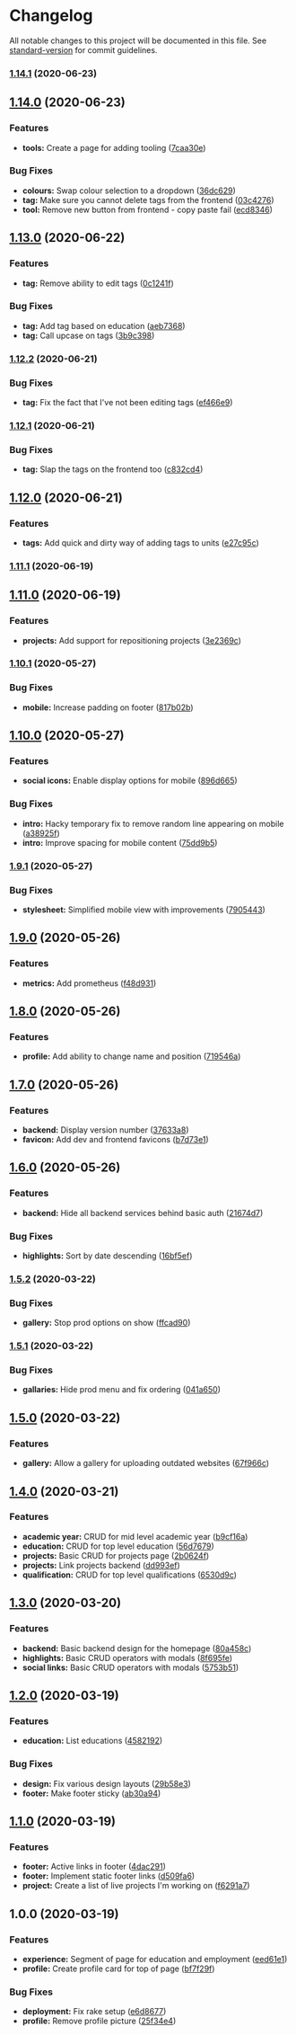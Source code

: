 # Changelog

All notable changes to this project will be documented in this file. See [standard-version](https://github.com/conventional-changelog/standard-version) for commit guidelines.

### [1.14.1](https://github.com/charlescampbell/charlescampbell.me/compare/v1.14.0..v1.14.1) (2020-06-23)

## [1.14.0](https://github.com/charlescampbell/charlescampbell.me/compare/v1.13.0..v1.14.0) (2020-06-23)


### Features

* **tools:** Create a page for adding tooling ([7caa30e](https://github.com/charlescampbell/charlescampbell.me/commit/7caa30e7c81ff1b8a1106c8f7ec06018ab1fc372))


### Bug Fixes

* **colours:** Swap colour selection to a dropdown ([36dc629](https://github.com/charlescampbell/charlescampbell.me/commit/36dc6299bd750e5c2a01d4cdaec5ad41624b8e0e))
* **tag:** Make sure you cannot delete tags from the frontend ([03c4276](https://github.com/charlescampbell/charlescampbell.me/commit/03c4276cb4a94410cf17218f17bb6cac382b7a11))
* **tool:** Remove new button from frontend - copy paste fail ([ecd8346](https://github.com/charlescampbell/charlescampbell.me/commit/ecd834691418e19eb8494b78ea86bcb2366407cb))

## [1.13.0](https://github.com/charlescampbell/charlescampbell.me/compare/v1.12.2..v1.13.0) (2020-06-22)


### Features

* **tag:** Remove ability to edit tags ([0c1241f](https://github.com/charlescampbell/charlescampbell.me/commit/0c1241ffa35ed7e6ab8f494ee067c1e9e0c9ed5e))


### Bug Fixes

* **tag:** Add tag based on education ([aeb7368](https://github.com/charlescampbell/charlescampbell.me/commit/aeb7368adcd806fe9636eb540618ebd088a8b561))
* **tag:** Call upcase on tags ([3b9c398](https://github.com/charlescampbell/charlescampbell.me/commit/3b9c3986838e62e65099b8016b70efd113e2c0cd))

### [1.12.2](https://github.com/charlescampbell/charlescampbell.me/compare/v1.12.1..v1.12.2) (2020-06-21)


### Bug Fixes

* **tag:** Fix the fact that I've not been editing tags ([ef466e9](https://github.com/charlescampbell/charlescampbell.me/commit/ef466e921ed3e4c33d8d2577eb7c905eacdb453a))

### [1.12.1](https://github.com/charlescampbell/charlescampbell.me/compare/v1.12.0..v1.12.1) (2020-06-21)


### Bug Fixes

* **tag:** Slap the tags on the frontend too ([c832cd4](https://github.com/charlescampbell/charlescampbell.me/commit/c832cd4afdeb701e476d2c397ada2ba7c2a570a7))

## [1.12.0](https://github.com/charlescampbell/charlescampbell.me/compare/v1.11.1..v1.12.0) (2020-06-21)


### Features

* **tags:** Add quick and dirty way of adding tags to units ([e27c95c](https://github.com/charlescampbell/charlescampbell.me/commit/e27c95c3e09aa17b5219183f00e50c6da66af9e1))

### [1.11.1](https://github.com/charlescampbell/charlescampbell.me/compare/v1.11.0..v1.11.1) (2020-06-19)

## [1.11.0](https://github.com/charlescampbell/charlescampbell.me/compare/v1.10.1..v1.11.0) (2020-06-19)


### Features

* **projects:** Add support for repositioning projects ([3e2369c](https://github.com/charlescampbell/charlescampbell.me/commit/3e2369c6d4e8d0d0c9158dd3c1e4c8eba4643f16))

### [1.10.1](https://github.com/charlescampbell/charlescampbell.me/compare/v1.10.0..v1.10.1) (2020-05-27)


### Bug Fixes

* **mobile:** Increase padding on footer ([817b02b](https://github.com/charlescampbell/charlescampbell.me/commit/817b02bf65d18e76612cbe3ad6d51187cdd7aebc))

## [1.10.0](https://github.com/charlescampbell/charlescampbell.me/compare/v1.9.1..v1.10.0) (2020-05-27)


### Features

* **social icons:** Enable display options for mobile ([896d665](https://github.com/charlescampbell/charlescampbell.me/commit/896d665c73b9d544c0f00f05a2be1fc32c719207))


### Bug Fixes

* **intro:** Hacky temporary fix to remove random line appearing on mobile ([a38925f](https://github.com/charlescampbell/charlescampbell.me/commit/a38925fbb482a8e76fb0c51066009d13f00455d9))
* **intro:** Improve spacing for mobile content ([75dd9b5](https://github.com/charlescampbell/charlescampbell.me/commit/75dd9b5a10d9a061560b4d5fede3c34abb52c21a))

### [1.9.1](https://github.com/charlescampbell/charlescampbell.me/compare/v1.9.0..v1.9.1) (2020-05-27)


### Bug Fixes

* **stylesheet:** Simplified mobile view with improvements ([7905443](https://github.com/charlescampbell/charlescampbell.me/commit/7905443f826430f3ae0789bead6bffbd92167f5f))

## [1.9.0](https://github.com/charlescampbell/charlescampbell.me/compare/v1.8.0..v1.9.0) (2020-05-26)


### Features

* **metrics:** Add prometheus ([f48d931](https://github.com/charlescampbell/charlescampbell.me/commit/f48d931fa1142efb2526c43395d9e5a69fef0313))

## [1.8.0](https://github.com/charlescampbell/charlescampbell.me/compare/v1.7.0..v1.8.0) (2020-05-26)


### Features

* **profile:** Add ability to change name and position ([719546a](https://github.com/charlescampbell/charlescampbell.me/commit/719546a8b368eb4e05e12c44c0b2bd5eeebb7047))

## [1.7.0](https://github.com/charlescampbell/charlescampbell.me/compare/v1.6.0..v1.7.0) (2020-05-26)


### Features

* **backend:** Display version number ([37633a8](https://github.com/charlescampbell/charlescampbell.me/commit/37633a8ad904ed6bab49f558b154d5da8885e108))
* **favicon:** Add dev and frontend favicons ([b7d73e1](https://github.com/charlescampbell/charlescampbell.me/commit/b7d73e1d0476e677bd5f793f8d945806c0ae2794))

## [1.6.0](https://github.com/charlescampbell/charlescampbell.me/compare/v1.5.2..v1.6.0) (2020-05-26)


### Features

* **backend:** Hide all backend services behind basic auth ([21674d7](https://github.com/charlescampbell/charlescampbell.me/commit/21674d70d707de0b9bf65857fb99ac5c07241320))


### Bug Fixes

* **highlights:** Sort by date descending ([16bf5ef](https://github.com/charlescampbell/charlescampbell.me/commit/16bf5effbd10a7583a638f61c00f67418dea1eb8))

### [1.5.2](https://github.com/charlescampbell/charlescampbell.me/compare/v1.5.1...v1.5.2) (2020-03-22)


### Bug Fixes

* **gallery:** Stop prod options on show ([ffcad90](https://github.com/charlescampbell/charlescampbell.me/commit/ffcad90bf91409e8d913fbbb9b7f93d8e1c81307))

### [1.5.1](https://github.com/charlescampbell/charlescampbell.me/compare/v1.5.0...v1.5.1) (2020-03-22)


### Bug Fixes

* **gallaries:** Hide prod menu and fix ordering ([041a650](https://github.com/charlescampbell/charlescampbell.me/commit/041a650990e2a0b12173a089fd1b85ec2cd6d12f))

## [1.5.0](https://github.com/charlescampbell/charlescampbell.me/compare/v1.4.0...v1.5.0) (2020-03-22)


### Features

* **gallery:** Allow a gallery for uploading outdated websites ([67f966c](https://github.com/charlescampbell/charlescampbell.me/commit/67f966c2293f59d45363f7aafaeec59777750e11))

## [1.4.0](https://github.com/charlescampbell/charlescampbell.me/compare/v1.3.0...v1.4.0) (2020-03-21)


### Features

* **academic year:** CRUD for mid level academic year ([b9cf16a](https://github.com/charlescampbell/charlescampbell.me/commit/b9cf16a4da133beece08901f45e7e4a45b925701))
* **education:** CRUD for top level education ([56d7679](https://github.com/charlescampbell/charlescampbell.me/commit/56d7679889f88134480a0a577526397a4a5b6b43))
* **projects:** Basic CRUD for projects page ([2b0624f](https://github.com/charlescampbell/charlescampbell.me/commit/2b0624f466de2a816e645fd04628016c58efa9d7))
* **projects:** Link projects backend ([dd993ef](https://github.com/charlescampbell/charlescampbell.me/commit/dd993ef2df711a4d9cf9cc180a7671c7605c3cc1))
* **qualification:** CRUD for top level qualifications ([6530d9c](https://github.com/charlescampbell/charlescampbell.me/commit/6530d9c0dbb2ee1824754cbad483c6eb30b4b4b0))

## [1.3.0](https://github.com/charlescampbell/charlescampbell.me/compare/v1.2.0...v1.3.0) (2020-03-20)


### Features

* **backend:** Basic backend design for the homepage ([80a458c](https://github.com/charlescampbell/charlescampbell.me/commit/80a458c23d24316f37ff2ca319a1ba76ff695ae8))
* **highlights:** Basic CRUD operators with modals ([8f695fe](https://github.com/charlescampbell/charlescampbell.me/commit/8f695fe0d0400af102cec3d58ed09fc205d37277))
* **social links:** Basic CRUD operators with modals ([5753b51](https://github.com/charlescampbell/charlescampbell.me/commit/5753b514009b00fb28e915f232751950283dd428))

## [1.2.0](https://github.com/charlescampbell/charlescampbell.me/compare/v1.1.0...v1.2.0) (2020-03-19)


### Features

* **education:** List educations ([4582192](https://github.com/charlescampbell/charlescampbell.me/commit/458219240c24aa15fc976b84e213a55439965cfc))


### Bug Fixes

* **design:** Fix various design layouts ([29b58e3](https://github.com/charlescampbell/charlescampbell.me/commit/29b58e315b6e2d600edaaea02e85cb8ae9e4c635))
* **footer:** Make footer sticky ([ab30a94](https://github.com/charlescampbell/charlescampbell.me/commit/ab30a94d3626ec9655f3b1a0eb9cfb4109e29c66))

## [1.1.0](https://github.com/charlescampbell/charlescampbell.me/compare/v1.0.0...v1.1.0) (2020-03-19)


### Features

* **footer:** Active links in footer ([4dac291](https://github.com/charlescampbell/charlescampbell.me/commit/4dac291ac7eddaf2725e523d9a06224f8b536b36))
* **footer:** Implement static footer links ([d509fa6](https://github.com/charlescampbell/charlescampbell.me/commit/d509fa6a35136fb8be9c72ba7cc530785a599209))
* **project:** Create a list of live projects I'm working on ([f6291a7](https://github.com/charlescampbell/charlescampbell.me/commit/f6291a71046257085d32ec260d422b8fd70e0a6b))

## 1.0.0 (2020-03-19)


### Features

* **experience:** Segment of page for education and employment ([eed61e1](https://github.com/charlescampbell/charlescampbell.me/commit/eed61e189d5a42a0b9460e3362749bc6cb888bb1))
* **profile:** Create profile card for top of page ([bf7f29f](https://github.com/charlescampbell/charlescampbell.me/commit/bf7f29f5d5e3ddc1a20a176645adf1c186c57e52))


### Bug Fixes

* **deployment:** Fix rake setup ([e6d8677](https://github.com/charlescampbell/charlescampbell.me/commit/e6d8677afa91bed1cc7e332b30afe085383490e3))
* **profile:** Remove profile picture ([25f34e4](https://github.com/charlescampbell/charlescampbell.me/commit/25f34e4fa5342826f9368d7744df976c4c1ddf79))
